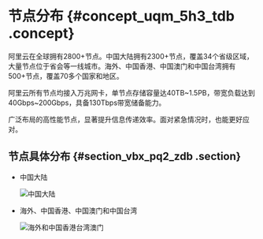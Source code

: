 # 节点分布 {#concept_uqm_5h3_tdb .concept}

阿里云在全球拥有2800+节点。中国大陆拥有2300+节点，覆盖34个省级区域，大量节点位于省会等一线城市。海外、中国香港、中国澳门和中国台湾拥有500+节点，覆盖70多个国家和地区。

阿里云所有节点均接入万兆网卡，单节点存储容量达40TB~1.5PB，带宽负载达到40Gbps~200Gbps，具备130Tbps带宽储备能力。

广泛布局的高性能节点，显著提升信息传递效率。面对紧急情况时，也能更好应对。

## 节点具体分布 {#section_vbx_pq2_zdb .section}

-   中国大陆

    ![中国大陆](http://static-aliyun-doc.oss-cn-hangzhou.aliyuncs.com/assets/img/5099/156860684532399_zh-CN.png)

-   海外、中国香港、中国澳门和中国台湾

    ![海外和中国香港台湾澳门](http://static-aliyun-doc.oss-cn-hangzhou.aliyuncs.com/assets/img/5099/156860684632402_zh-CN.png)


